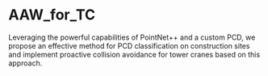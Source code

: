 # AAW_for_TC
Leveraging the powerful capabilities of PointNet++ and a custom PCD, we propose an effective method for PCD classification on construction sites and implement proactive collision avoidance for tower cranes based on this approach. 
